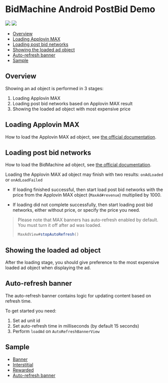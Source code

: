 # BidMachine Android PostBid Demo

[<img src="https://img.shields.io/badge/SDK%20Version-1.9.3-brightgreen">](https://github.com/bidmachine/BidMachine-Android-SDK)
[<img src="https://img.shields.io/badge/Applovin%20MAX%20Version-11.3.3-blue">](https://dash.applovin.com/documentation/mediation/android/getting-started/integration)

* [Overview](#overview)
* [Loading Applovin MAX](#loading-applovin-max)
* [Loading post bid networks](#loading-post-bid-networks)
* [Showing the loaded ad object](#showing-the-loaded-ad-object)
* [Auto-refresh banner](#auto-refresh-banner)
* [Sample](#sample)

## Overview

Showing an ad object is performed in 3 stages:

1) Loading Applovin MAX
2) Loading post bid networks based on Applovin MAX result
3) Showing the loaded ad object with most expensive price

## Loading Applovin MAX

How to load the Applovin MAX ad object,
see [the official documentation](https://dash.applovin.com/documentation/mediation/android/getting-started/integration).

## Loading post bid networks

How to load the BidMachine ad object,
see [the official documentation](https://docs.bidmachine.io/docs/in-house-mediation).

Loading the Applovin MAX ad object may finish with two results: ```onAdLoaded``` or ```onAdLoadFailed```

* If loading finished successful, then start load post bid networks with the price from the Applovin MAX
  object (```MaxAd#revenue```) multiplied by 1000.

* If loading did not complete successfully, then start loading post bid networks, either without price, or specify the
  price you need.

> Please note that MAX banners has auto-refresh enabled by default.
> You must turn it off after ad was loaded.
> ```java
> MaxAdView#stopAutoRefresh()
> ```

## Showing the loaded ad object

After the loading stage, you should give preference to the most expensive loaded ad object when displaying the ad.

## Auto-refresh banner

The auto-refresh banner contains logic for updating content based on refresh time.

To get started you need:

1) Set ad unit id
2) Set auto-refresh time in milliseconds (by default 15 seconds)
3) Perform ```loadAd``` on ```AutoRefreshBannerView```

## Sample

* [Banner](example/src/main/java/io/bidmachine/applovinmaxdemo/adwrapper/BannerAdWrapper.kt)
* [Interstitial](example/src/main/java/io/bidmachine/applovinmaxdemo/adwrapper/InterstitialAdWrapper.kt)
* [Rewarded](example/src/main/java/io/bidmachine/applovinmaxdemo/adwrapper/RewardedAdWrapper.kt)
* [Auto-refresh banner](example/src/main/java/io/bidmachine/applovinmaxdemo/adwrapper/AutoRefreshBannerView.kt)
